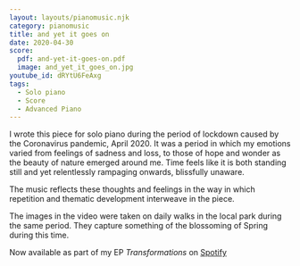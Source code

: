 ```yaml
---
layout: layouts/pianomusic.njk
category: pianomusic
title: and yet it goes on
date: 2020-04-30
score:
  pdf: and-yet-it-goes-on.pdf
  image: and_yet_it_goes_on.jpg
youtube_id: dRYtU6FeAxg
tags:
  - Solo piano
  - Score
  - Advanced Piano
---
```


I wrote this piece for solo piano during the period of lockdown caused by the Coronavirus pandemic, April 2020. It was a period in which my emotions varied from feelings of sadness and loss, to those of hope and wonder as the beauty of nature emerged around me. Time feels like it is both standing still and yet relentlessly rampaging onwards, blissfully unaware.

The music reflects these thoughts and feelings in the way in which repetition and thematic development interweave in the piece.

The images in the video were taken on daily walks in the local park during the same period. They capture something of the blossoming of Spring during this time.

Now available as part of my EP *Transformations* on [Spotify](https://open.spotify.com/album/7yNVk50pBNyDLqNCvvIfaF?si=PBR7TTV-RZaz-fQKd6MSKQ)